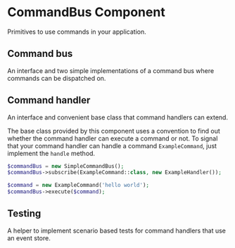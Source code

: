 # CommandBus Component

Primitives to use commands in your application.

## Command bus

An interface and two simple implementations of a command bus where commands can
be dispatched on.

## Command handler

An interface and convenient base class that command handlers can extend.

The base class provided by this component uses a convention to find out whether
the command handler can execute a command or not. To signal that your command
handler can handle a command `ExampleCommand`, just implement the
`handle` method.

```php
$commandBus = new SimpleCommandBus();
$commandBus->subscribe(ExampleCommand::class, new ExampleHandler());

$command = new ExampleCommand('hello world');
$commandBus->execute($command);
```

## Testing

A helper to implement scenario based tests for command handlers that use an
event store.

